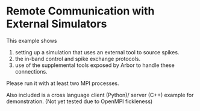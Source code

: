 # Remote Communication with External Simulators

This example shows
1. setting up a simulation that uses an external tool to source spikes.
2. the in-band control and spike exchange protocols. 
3. use of the supplemental tools exposed by Arbor to handle these connections.

Please run it with at least two MPI processes.

Also included is a cross language client (Python)/ server (C++) example for
demonstration. (Not yet tested due to OpenMPI fickleness)
